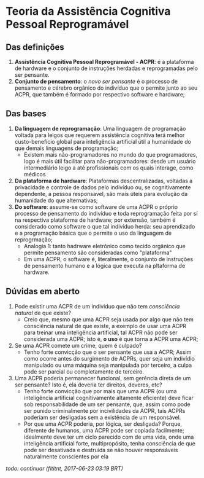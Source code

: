 # Teoria da Assistência Cognitiva Pessoal Reprogramável

## Das definições

1. **Assistência Cognitiva Pessoal Reprogramável - ACPR**: é a plataforma de
hardware e o conjunto de instruções herdadas e reprogramadas pelo ser pensante.
2. **Conjunto de pensamento**: o _novo ser pensante_ é o processo de pensamento
e cérebro orgânico do indivíduo que o permite junto ao seu ACPR, que também é
formado por respectivo software e hardware;

## Das bases
1. **Da linguagem de reprogramação**: Uma linguagem de programação voltada para
leigos que requerem assistência cognitiva terá melhor custo-benefício global
para inteligência artificial útil a humanidade do que demais linguagens de
programação;
    - Existem mais não-programadores no mundo do que programadores, logo é mais
      útil facilitar para não-programadores: desde um usuário intermediário
      leigo a até profissionais com os quais interage, como médicos
2. **Da plataforma de hardware**: Plataformas descentralizadas, voltadas a
privacidade e controle de dados pelo indivíduo ou, se cognitivamente dependente,
a pessoa responsavel, são mais úteis para evolução da humanidade do que
alternativas;
3. **Do software**: assume-se como software de uma ACPR o próprio processo
de pensamento do indivíduo e toda reprogramação feita por sí na respectiva
plataforma de hardware; por extensão, também é considerado como software o que
tal indivíduo herda: seu aprendizado e a programação básica que o permite o uso
da linguagem de reprogrmação;
    - Analogia 1: tanto hadrware eletrônico como tecido orgânico que permite
    pensamento são consideradas como "plataforma"
    - Em uma ACPR, o software é, literalmente, o conjunto de instruções de
      pensamento humano e a lógica que executa na pltaforma de hardware.

## Dúvidas em aberto

1. Pode existir uma ACPR de um individuo que não tem _consciência natural_ de
que existe?
    - Creio que, mesmo que uma ACPR seja usada por algo que não tem consciência
      natural de que existe, a exemplo de usar uma ACPR para treinar uma
      inteligência artificial, tal ACPR não pode ser considerada uma ACPR;
      isto é, **o uso** é que torna a ACPR uma ACPR;
2. Se uma ACPR comete um crime, quem é culpado?
    - Tenho forte convicção que o ser pensante que usa a ACPR; Assim como ocorre
      antes do surgimento de ACPRs, quer seja um indivídio manipulado ou uma
      máquina seja manipulada por terceiro, a culpa pode ser parcial ou
      completamente de terceiro.
3. Uma ACPR poderia permanecer funcional, sem gerência direta de um ser
pensante? Isto é, ela deveria ter direitos, deveres, etc?
    - Tenho forte convicção que por mais que uma ACPR (ou uma inteligência
      artificial cognitivamente altamente eficiente) deve ficar sob
      responsabilidade de um ser pensante, que, assim como pode ser punido
      criminalmente por incivilidades da ACPR, tais ACPRs poderiam ser
      desligadas sem a existência de um responsável.
    - Por que uma ACPR poderia, por lógica, ser desligada? Porque, diferente de
      humanos, uma ACPR pode ser copiada facilmente; idealmente deve ter um
      ciclo parecido com de uma vida, onde uma inteligência artificial forte,
      multipropósito, tenha consciência de que pode ser desativada e destruída
      se não houver responsáveis naturalmente conscientes por ela

_todo: continuar (fititnt, 2017-06-23 03:19 BRT)_
